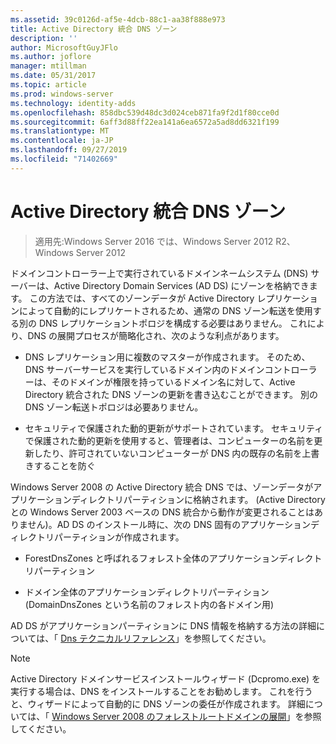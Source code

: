 ```yaml
---
ms.assetid: 39c0126d-af5e-4dcb-88c1-aa38f888e973
title: Active Directory 統合 DNS ゾーン
description: ''
author: MicrosoftGuyJFlo
ms.author: joflore
manager: mtillman
ms.date: 05/31/2017
ms.topic: article
ms.prod: windows-server
ms.technology: identity-adds
ms.openlocfilehash: 858dbc539d48dc3d024ceb871fa9f2d1f80cce0d
ms.sourcegitcommit: 6aff3d88ff22ea141a6ea6572a5ad8dd6321f199
ms.translationtype: MT
ms.contentlocale: ja-JP
ms.lasthandoff: 09/27/2019
ms.locfileid: "71402669"
---
```

# <a name="active-directory-integrated-dns-zones"></a>Active Directory 統合 DNS ゾーン

>適用先:Windows Server 2016 では、Windows Server 2012 R2、Windows Server 2012

ドメインコントローラー上で実行されているドメインネームシステム (DNS) サーバーは、Active Directory Domain Services (AD DS) にゾーンを格納できます。 この方法では、すべてのゾーンデータが Active Directory レプリケーションによって自動的にレプリケートされるため、通常の DNS ゾーン転送を使用する別の DNS レプリケーショントポロジを構成する必要はありません。 これにより、DNS の展開プロセスが簡略化され、次のような利点があります。  
  
-   DNS レプリケーション用に複数のマスターが作成されます。 そのため、DNS サーバーサービスを実行しているドメイン内のドメインコントローラーは、そのドメインが権限を持っているドメイン名に対して、Active Directory 統合された DNS ゾーンの更新を書き込むことができます。 別の DNS ゾーン転送トポロジは必要ありません。  
  
-   セキュリティで保護された動的更新がサポートされています。 セキュリティで保護された動的更新を使用すると、管理者は、コンピューターの名前を更新したり、許可されていないコンピューターが DNS 内の既存の名前を上書きすることを防ぐ  
  
Windows Server 2008 の Active Directory 統合 DNS では、ゾーンデータがアプリケーションディレクトリパーティションに格納されます。 (Active Directory との Windows Server 2003 ベースの DNS 統合から動作が変更されることはありません)。AD DS のインストール時に、次の DNS 固有のアプリケーションディレクトリパーティションが作成されます。  
  
-   ForestDnsZones と呼ばれるフォレスト全体のアプリケーションディレクトリパーティション  
  
-   ドメイン全体のアプリケーションディレクトリパーティション (DomainDnsZones という名前のフォレスト内の各ドメイン用)  
  
AD DS がアプリケーションパーティションに DNS 情報を格納する方法の詳細については、「 [Dns テクニカルリファレンス](https://go.microsoft.com/fwlink/?LinkId=106636)」を参照してください。  
  
> [!NOTE]  
> Active Directory ドメインサービスインストールウィザード (Dcpromo.exe) を実行する場合は、DNS をインストールすることをお勧めします。 これを行うと、ウィザードによって自動的に DNS ゾーンの委任が作成されます。 詳細については、「 [Windows Server 2008 のフォレストルートドメインの展開](https://technet.microsoft.com/library/cc731174.aspx)」を参照してください。  
  


